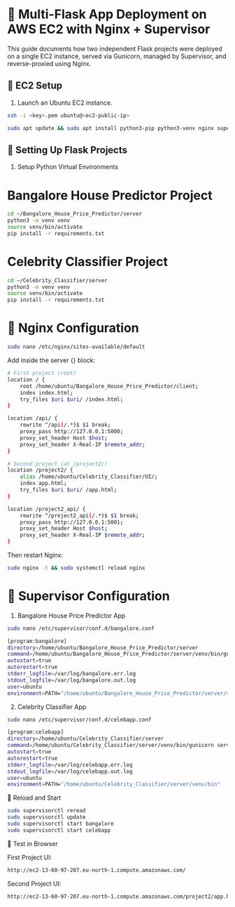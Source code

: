 
# 🚀 Multi-Flask App Deployment on AWS EC2 with Nginx + Supervisor

This guide documents how two independent Flask projects were deployed on a single EC2 instance, served via Gunicorn, managed by Supervisor, and reverse-proxied using Nginx.

## 🧰 EC2 Setup

1. Launch an Ubuntu EC2 instance.

```bash
ssh -i <key>.pem ubuntu@<ec2-public-ip>
```
```bash
sudo apt update && sudo apt install python3-pip python3-venv nginx supervisor -y
```
## 🔧 Setting Up Flask Projects

1. Setup Python Virtual Environments

# Bangalore House Predictor Project

```bash
cd ~/Bangalore_House_Price_Predictor/server
python3 -m venv venv
source venv/bin/activate
pip install -r requirements.txt
```

# Celebrity Classifier Project
```bash
cd ~/Celebrity_Classifier/server
python3 -m venv venv
source venv/bin/activate
pip install -r requirements.txt
```

# 🔧 Nginx Configuration
```bash
sudo nano /etc/nginx/sites-available/default
```
Add inside the server {} block:
```bash
# First project (root)
location / {
    root /home/ubuntu/Bangalore_House_Price_Predictor/client;
    index index.html;
    try_files $uri $uri/ /index.html;
}

location /api/ {
    rewrite ^/api(/.*)$ $1 break;
    proxy_pass http://127.0.0.1:5000;
    proxy_set_header Host $host;
    proxy_set_header X-Real-IP $remote_addr;
}

# Second project (at /project2/)
location /project2/ {
    alias /home/ubuntu/Celebrity_Classifier/UI/;
    index app.html;
    try_files $uri $uri/ /app.html;
}

location /project2_api/ {
    rewrite ^/project2_api(/.*)$ $1 break;
    proxy_pass http://127.0.0.1:5001;
    proxy_set_header Host $host;
    proxy_set_header X-Real-IP $remote_addr;
}
```
Then restart Nginx:
```bash
sudo nginx -t && sudo systemctl reload nginx
```
# 🔄 Supervisor Configuration
1. Bangalore House Price Predictor App
```bash
sudo nano /etc/supervisor/conf.d/bangalore.conf
```
```bash
[program:bangalore]
directory=/home/ubuntu/Bangalore_House_Price_Predictor/server
command=/home/ubuntu/Bangalore_House_Price_Predictor/server/venv/bin/gunicorn server:app --bind 127.0.0.1:5000 --capture-output --log-level debug
autostart=true
autorestart=true
stderr_logfile=/var/log/bangalore.err.log
stdout_logfile=/var/log/bangalore.out.log
user=ubuntu
environment=PATH="/home/ubuntu/Bangalore_House_Price_Predictor/server/venv/bin"
```
2. Celebrity Classifier App
```bash
sudo nano /etc/supervisor/conf.d/celebapp.conf
```
```bash
[program:celebapp]
directory=/home/ubuntu/Celebrity_Classifier/server
command=/home/ubuntu/Celebrity_Classifier/server/venv/bin/gunicorn server:app --bind 127.0.0.1:5001 --capture-output --log-level debug
autostart=true
autorestart=true
stderr_logfile=/var/log/celebapp.err.log
stdout_logfile=/var/log/celebapp.out.log
user=ubuntu
environment=PATH="/home/ubuntu/Celebrity_Classifier/server/venv/bin"
```
🔄 Reload and Start
```bash
sudo supervisorctl reread
sudo supervisorctl update
sudo supervisorctl start bangalore
sudo supervisorctl start celebapp
```
📅 Test in Browser

First Project UI:
```bash
http://ec2-13-60-97-207.eu-north-1.compute.amazonaws.com/
```

Second Project UI:

```bash
http://ec2-13-60-97-207.eu-north-1.compute.amazonaws.com/project2/app.html
```

